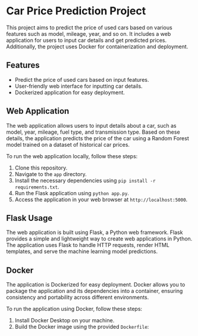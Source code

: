 # Car Price Prediction Project

This project aims to predict the price of used cars based on various features such as model, mileage, year, and so on. It includes a web application for users to input car details and get predicted prices. Additionally, the project uses Docker for containerization and deployment.


## Features

- Predict the price of used cars based on input features.
- User-friendly web interface for inputting car details.
- Dockerized application for easy deployment.

## Web Application

The web application allows users to input details about a car, such as model, year, mileage, fuel type, and transmission type. Based on these details, the application predicts the price of the car using a Random Forest model trained on a dataset of historical car prices.

To run the web application locally, follow these steps:
1. Clone this repository.
2. Navigate to the `app` directory.
3. Install the necessary dependencies using `pip install -r requirements.txt`.
4. Run the Flask application using `python app.py`.
5. Access the application in your web browser at `http://localhost:5000`.


## Flask Usage
The web application is built using Flask, a Python web framework. Flask provides a simple and lightweight way to create web applications in Python. The application uses Flask to handle HTTP requests, render HTML templates, and serve the machine learning model predictions.
[](https://github.com/aakashmohole/Car-Price-Prediction/blob/main/Images/DockerTerminal.png?raw=true)

## Docker

The application is Dockerized for easy deployment. Docker allows you to package the application and its dependencies into a container, ensuring consistency and portability across different environments.

To run the application using Docker, follow these steps:
1. Install Docker Desktop on your machine.
2. Build the Docker image using the provided `Dockerfile`:
